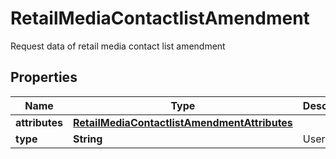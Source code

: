 

# RetailMediaContactlistAmendment

Request data of retail media contact list amendment

## Properties

| Name | Type | Description | Notes |
|------------ | ------------- | ------------- | -------------|
|**attributes** | [**RetailMediaContactlistAmendmentAttributes**](RetailMediaContactlistAmendmentAttributes.md) |  |  |
|**type** | **String** | User List |  [optional] |



